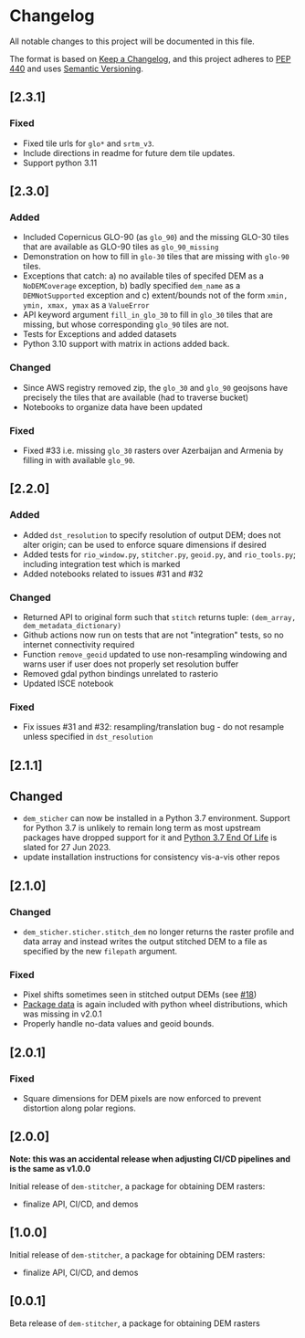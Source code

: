# Changelog

All notable changes to this project will be documented in this file.

The format is based on [Keep a Changelog](https://keepachangelog.com/en/1.0.0/),
and this project adheres to [PEP 440](https://www.python.org/dev/peps/pep-0440/)
and uses [Semantic Versioning](https://semver.org/spec/v2.0.0.html).

## [2.3.1]

### Fixed
- Fixed tile urls for `glo*` and `srtm_v3`.
- Include directions in readme for future dem tile updates.
- Support python 3.11


## [2.3.0]

### Added
- Included Copernicus GLO-90 (as `glo_90`) and the missing GLO-30 tiles that are available as GLO-90 tiles as `glo_90_missing`
- Demonstration on how to fill in `glo-30` tiles that are missing with `glo-90` tiles.
- Exceptions that catch: a) no available tiles of specifed DEM as a `NoDEMCoverage` exception, b) badly specified `dem_name` as a `DEMNotSupported` exception and c) extent/bounds not of the form `xmin, ymin, xmax, ymax` as a `ValueError`
- API keyword argument `fill_in_glo_30` to fill in `glo_30` tiles that are missing, but whose corresponding `glo_90` tiles are not.
- Tests for Exceptions and added datasets
- Python 3.10 support with matrix in actions added back.

### Changed
- Since AWS registry removed zip, the `glo_30` and `glo_90` geojsons have precisely the tiles that are available (had to traverse bucket)
- Notebooks to organize data have been updated

### Fixed
- Fixed #33 i.e. missing `glo_30` rasters over Azerbaijan and Armenia by filling in with available `glo_90`.


## [2.2.0]

### Added
- Added `dst_resolution` to specify resolution of output DEM; does not alter origin; can be used to enforce square dimensions if desired
- Added tests for `rio_window.py`, `stitcher.py`, `geoid.py`, and `rio_tools.py`; including integration test which is marked
- Added notebooks related to issues #31 and #32

### Changed
- Returned API to original form such that `stitch` returns tuple: `(dem_array, dem_metadata_dictionary)`
- Github actions now run on tests that are not "integration" tests, so no internet connectivity required
- Function `remove_geoid` updated to use non-resampling windowing and warns user if user does not properly set resolution buffer
- Removed gdal python bindings unrelated to rasterio
- Updated ISCE notebook

### Fixed
- Fix issues #31 and #32: resampling/translation bug - do not resample unless specified in `dst_resolution`

## [2.1.1]

## Changed
* `dem_sticher` can now be installed in a Python 3.7 environment. Support for Python 3.7
  is unlikely to remain long term as most upstream packages have dropped support for it
  and [Python 3.7 End Of Life](https://endoflife.date/python) is slated for 27 Jun 2023.
* update installation instructions for consistency vis-a-vis other repos

## [2.1.0]

### Changed
* `dem_sticher.sticher.stitch_dem` no longer returns the raster profile and data
  array and instead writes the output stitched DEM to a file as specified by the
  new `filepath` argument.

### Fixed
* Pixel shifts sometimes seen in stitched output DEMs (see [#18](https://github.com/ACCESS-Cloud-Based-InSAR/dem-stitcher/pull/18))
* [Package data](dem_stitcher/data/) is again included with python wheel distributions,
  which was missing in v2.0.1
* Properly handle no-data values and geoid bounds.

## [2.0.1]

### Fixed
* Square dimensions for DEM pixels are now enforced to prevent distortion along polar regions.

## [2.0.0]

**Note: this was an accidental release when adjusting CI/CD pipelines and is the same as v1.0.0**

Initial release of `dem-stitcher`, a package for obtaining DEM rasters:
 * finalize API, CI/CD, and demos

## [1.0.0]

Initial release of `dem-stitcher`, a package for obtaining DEM rasters:
 * finalize API, CI/CD, and demos

## [0.0.1]

Beta release of `dem-stitcher`, a package for obtaining DEM rasters
